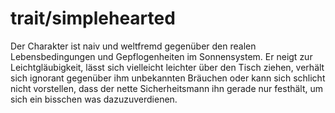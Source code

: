 # trait/simplehearted

Der Charakter ist naiv und weltfremd gegenüber den realen Lebensbedingungen und Gepflogenheiten im Sonnensystem. Er neigt zur Leichtgläubigkeit, lässt sich vielleicht leichter über den Tisch ziehen, verhält sich ignorant gegenüber ihm unbekannten Bräuchen oder kann sich schlicht nicht vorstellen, dass der nette Sicherheitsmann ihn gerade nur festhält, um sich ein bisschen was dazuzuverdienen.
